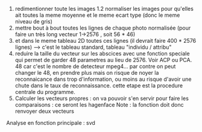 1. redimentionner toute les images
1.2 normaliser les images pour qu'elles ait toutes la meme moyenne et le meme ecart type (donc le meme niveau de gris)
2. mettre bout à bout toutes les lignes de chaque photo normalisée (pour faire un très long vecteur 1->2576 , soit 56 * 46)
 3. et dans le meme tableau 2D toutes ces lignes (il devrait faire 400 * 2576 lignes) --> c'est le tableau standard, tableau "individu / attribu"
4. reduire la taille du vecteur sur les abscices avec une fonction speciale qui permet de garder 48 parametres au lieu de 2576. Voir ACP ou PCA. 48 car c'est le nombre de detecteur mpeg4... par contre on peut changer le 48, en prendre plus mais on risque de noyer la reconnaicance dans trop d'information, ou moins au risque d'avoir une chute dans le taux de reconnaissance. cette etape est la procedure centrale du programme.
5. Calculer les vecteurs propres : on va pouvoir s'en servir pour faire les comparaisons : ce seront les hagenface
   Note : la fonction doit donc renvoyer deux vecteurs

Analyse en fonction principale : svd
